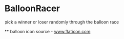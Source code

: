# BalloonRacer
pick a winner or loser randomly through the balloon race

** balloon icon source - www.flaticon.com

